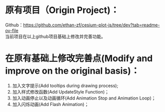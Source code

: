 # 原有项目（Origin Project)：
Github：https://github.com/ethan-zf/cesium-plot-js/tree/dev?tab=readme-ov-file
<br>
当前项目在以上github项目基础上修改并完善功能。
# 在原有基础上修改完善点(Modify and improve on the original basis)：
1. 加入文字提示(Add tooltips during drawing process);
2. 加入样式修改函数(Add UpdateStyle Function)；
3. 加入动画停止以及动画循环(Add Animation Stop and Animation Loop)；
4. 加入闪烁动画(Add Flash Animation)；


